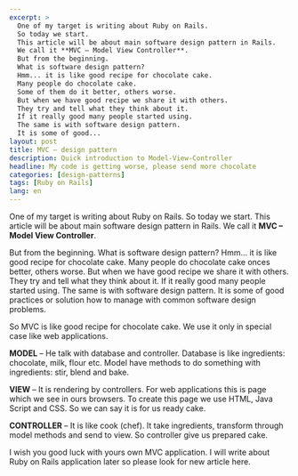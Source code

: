 ```yaml
---
excerpt: >
  One of my target is writing about Ruby on Rails.
  So today we start.
  This article will be about main software design pattern in Rails.
  We call it **MVC – Model View Controller**.
  But from the beginning.
  What is software design pattern?
  Hmm... it is like good recipe for chocolate cake.
  Many people do chocolate cake.
  Some of them do it better, others worse.
  But when we have good recipe we share it with others.
  They try and tell what they think about it.
  If it really good many people started using.
  The same is with software design pattern.
  It is some of good...
layout: post
title: MVC – design pattern
description: Quick introduction to Model-View-Controller
headline: My code is getting worse, please send more chocolate
categories: [design-patterns]
tags: [Ruby on Rails]
lang: en
---
```


One of my target is writing about Ruby on Rails. So today we start. This article will be about main software design pattern in Rails. We call it **MVC – Model View Controller**.

But from the beginning. What is software design pattern? Hmm… it is like good recipe for chocolate cake. Many people do chocolate cake onces better, others worse. But when we have good recipe we share it with others. They try and tell what they think about it. If it really good many people started using. The same is with software design pattern. It is some of good practices or solution how to manage with common software design problems.

So MVC is like good recipe for chocolate cake. We use it only in special case like web applications.

**MODEL** – He talk with database and controller. Database is like ingredients: chocolate, milk, flour etc. Model have methods to do something with ingredients: stir, blend and bake.

**VIEW** – It is rendering by controllers. For web applications this is page which we see in ours browsers. To create this page we use HTML, Java Script and CSS. So we can say it is for us ready cake.

**CONTROLLER** – It is like cook (chef). It take ingredients, transform through model methods and send to view. So controller give us prepared cake.

I wish you good luck with yours own MVC application. I will write about Ruby on Rails application later so please look for new article here.
